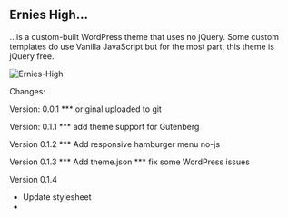 <h2 >Ernies High...</h2>
<p >...is a custom-built WordPress theme that uses no jQuery. Some custom templates do use Vanilla JavaScript but for the most part, this theme is jQuery free.</p>

 
![Ernies-High](https://github.com/user-attachments/assets/2377d04f-9c5b-49b9-b63b-d7277240111a)


Changes:


Version: 0.0.1 
*** original uploaded to git


Version: 0.1.1
*** add theme support for Gutenberg

Version 0.1.2
*** Add responsive hamburger menu no-js



Version 0.1.3
*** Add theme.json 
*** fix some WordPress issues

Version 0.1.4
* Update stylesheet
* 
